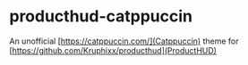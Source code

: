 # producthud-catppuccin
An unofficial [https://catppuccin.com/](Catppuccin) theme for [https://github.com/Kruphixx/producthud](ProductHUD)
